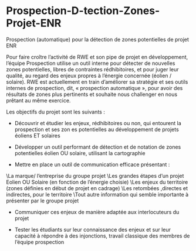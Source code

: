 # Prospection-D-tection-Zones-Projet-ENR
Prospection (automatique) pour la détection de zones potentielles de projet ENR

Pour faire croître l’activité de RWE et son pipe de projet en développement, l’équipe
Prospection utilise un outil interne pour détecter de nouvelles zones potentielles, libres de
contraintes rédhibitoires, et pour juger leur qualité, au regard des enjeux propres à l’énergie
concernée (éolien / solaire). RWE est actuellement en train d’améliorer sa stratégie et ses outils
internes de prospection, dit, « prospection automatique », pour avoir des résultats de zones plus
pertinents et souhaite nous challenger en nous prêtant au même exercice.

Les objectifs du projet sont les suivants :

- Découvrir et étudier les enjeux, rédhibitoires ou non, qui entourent la prospection et ses zon
es potentielles au développement de projets éoliens ET solaires

- Développer un outil performant de détection et de notation de zones potentielles éolien OU
solaire, utilisant la cartographie

- Mettre en place un outil de communication efficace présentant :

\La marque/ l’entreprise du groupe projet
\Les grandes étapes d’un projet Eolien OU Solaire (en fonction de l’énergie choisie)
\Les enjeux du territoire (zones définies en début de projet en cadrage)
\Les retombées ,directes et indirectes, pour le territoire
\Tout autre information qui semble importante à présenter par le groupe projet

- Communiquer ces enjeux de manière adaptée aux interlocuteurs du projet

- Tester les étudiants sur leur connaissance des enjeux et sur leur capacité à répondre à des
injonctions, travail classique des membres de l’équipe prospection
